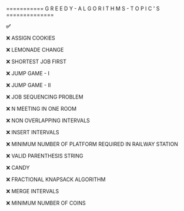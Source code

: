    =========== G R E E D Y   -   A L G O R I T H M S    -   T O P I C ' S ==============


**✅**

❌   ASSIGN COOKIES                    

❌   LEMONADE CHANGE

❌   SHORTEST JOB FIRST

❌   JUMP GAME - I 

❌   JUMP GAME - II

❌   JOB SEQUENCING PROBLEM

❌   N MEETING IN ONE ROOM

❌   NON OVERLAPPING INTERVALS

❌   INSERT INTERVALS

❌   MINIMUM NUMBER OF PLATFORM REQUIRED IN RAILWAY STATION

❌   VALID PARENTHESIS STRING

❌   CANDY

❌   FRACTIONAL KNAPSACK ALGORITHM

❌   MERGE INTERVALS 

❌   MINIMUM NUMBER OF COINS
